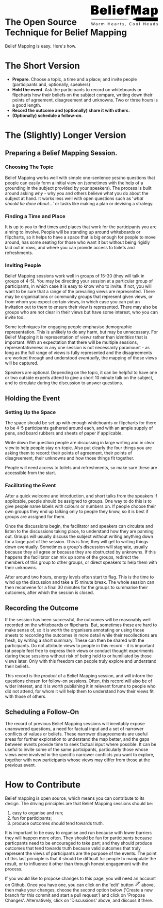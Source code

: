 <img align="right" width="220" src="/images/Logo400.png">

# The Open Source Technique for Belief Mapping

Belief Mapping is easy. Here's how.


# The Short Version

* **Prepare**. Choose a topic, a time and a place; and invite people (participants and, optionally, speakers)
* **Hold the event**. Ask the participants to record on whiteboards or flipcharts how their beliefs on the subject compare, writing down their points of agreement, disagreement and unknowns. Two or three hours is a good length.
* **Record the outcome and (optionally) share it with others.**
* **(Optionally) schedule a follow-on.**

# The (Slightly) Longer Version

## Preparing a Belief Mapping Session.
### Choosing The Topic
Belief Mapping works well with simple one-sentence yes/no questions that people can easily form a initial view on (sometimes with the help of a grounding in the subject provided by your speakers). The process is built around asking _why_ - why you and others believe what you do about the subject at hand. It works less well with open questions such as '_what should be done about..._' or tasks like making a plan or devising a strategy.

### Finding a Time and Place
It is up to you to find times and places that work for the participants you are aiming to involve. People will be standing up around whiteboards or flipcharts, so it helps to have a space that is big enough for people to move around, has some seating for those who want it but without being rigidly laid out in rows, and where you can provide access to toilets and refreshments. 

### Inviting People
Belief Mapping sessions work well in groups of 15-30 (they will talk in groups of 4-5). You may be directing your session at a particular group of participants, in which case it is easy to know who to invite. If not, you will want to be sure that a range of the prevailing views are represented. There may be organisations or community groups that represent given views, or from whom you expect certain views, in which case you can put an invitation out to them to ensure their view is represented. There may also be groups who are not clear in their views but have some interest, who you can invite too. 

Some techniques for engaging people emphasise demographic representation. This is unlikely to do any harm, but may be unnecessary. For Belief Mapping it is representation of _views_ rather than _identities_ that is important. With an expectation that there will be multiple sessions, representativeness in any one session is not necessarily paramount - as long as the full range of views is fully represented and the disagreements are worked through and understood _eventually_, the mapping of those views will be captured.

Speakers are optional. Depending on the topic, it can be helpful to have one or two outside experts attend to give a short 10 minute talk on the subject, and to circulate during the discussion to answer questions.

## Holding the Event

### Setting Up the Space
The space should be set up with enough whiteboards or flipcharts for there to be 4-5 participants gathered around each, and with an ample supply of pens, and board rubbers and sheets of paper if applicable.

Write down the question people are discussing in large writing and in clear view to help people stay on-topic. Also put clearly the four things you are asking them to record: their points of agreement, their points of disagreement, their unknowns and how those things fit together. 

People will need access to toilets and refreshments, so make sure these are accessible from the start.

### Facilitating the Event
After a quick welcome and introduction, and short talks from the speakers if applicable, people should be assigned to groups. One way to do this is to give people name labels with colours or numbers on. If people choose their own groups they  end up talking only to people they know, so it is best if groups are assigned for them.

Once the discussions begin, the facilitator and speakers can circulate and listen to the discussions taking place, to understand how they are panning out. Groups will usually discuss the subject without writing anything down for a large part of the session. This is fine; they will get to writing things down eventually. Sometimes a group's discussion will stagnate, usually because they all agree or because they are obstructed by unknowns. If this happens the facilitator can mix up some of the groups, redirect the members of this group to other groups, or direct speakers to help them with their unknowns.

After around two hours, energy levels often start to flag. This is the time to wind up the discussion and take a 15 minute break. The whole session can then reconvene for a final 30 minutes for the groups to summarise their outcomes, after which the session is closed.

## Recording the Outcome
If the session has been successful, the outcomes will be reasonably well recorded on the whiteboards or flipcharts. But, sometimes these are hard to make sense of, so it is worth the organisers annotating or using those sheets to recording the outcomes in more detail while their recollections are fresh, by writing a short summary. These can then be shared with the participants. Do not attribute views to people in this record - it is important tat people feel free to express their views or conduct thought experiments during these sessions without risk of being held to or humiliated by those views later. Only with this freedom can people truly explore and understand their beliefs.

This record is the _product_ of a Belief Mapping session, and will inform the questions chosen for follow-on sessions. Often, this record will also be of wider interest, and it is worth publishing it in relevant forums to people who did not attend, for whom it will help them to understand how their views fit with those of others. 

## Scheduling a Follow-On
The record of previous Belief Mapping sessions will inevitably expose unanswered questions, a need for factual input and a set of narrower conflicts of values or beliefs. These narrower disagreements are useful areas for further exploration to understand the map better, and the gaps between events provide time to seek factual input where possible. It can be useful to invite some of the same participants, particularly those whose views were involved in the specific narrower conflicts you want to explore, together with new participants whose views may differ from those at the previous event. 

# How to Contribute
Belief mapping is open source, which means you can contribute to its design. The driving principles are that Belief Mapping sessions should be:

1. easy to organise and run;
1. fun for participants;
1. produce outcomes should tend towards truth.

It is important to be easy to organise and run because with lower barriers they will happen more often. They should be fun for participants because particpants need to be encouraged to take part; and they should produce outcomes that tend towards truth because valid outcomes that truly represent the views of participants are the purpose of the events. The point of this last principle is that it should be difficult for people to manipulate the result, or to influence it other than through honest engagement with the process.

If you would like to propose changes to this page, you will need an account on Github. Once you have one, you can click on the 'edit' button ![Edit](/images/edit.png) above, then make your changes, choose the second option below ('Create a new branch for this commit and start a pull request') and click on 'Propose Changes'. Alternatively, click on 'Discussions' above, and discuss it there.
